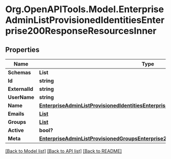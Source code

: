 # Org.OpenAPITools.Model.EnterpriseAdminListProvisionedIdentitiesEnterprise200ResponseResourcesInner

## Properties

Name | Type | Description | Notes
------------ | ------------- | ------------- | -------------
**Schemas** | **List<string>** |  | 
**Id** | **string** |  | 
**ExternalId** | **string** |  | [optional] 
**UserName** | **string** |  | [optional] 
**Name** | [**EnterpriseAdminListProvisionedIdentitiesEnterprise200ResponseResourcesInnerName**](EnterpriseAdminListProvisionedIdentitiesEnterprise200ResponseResourcesInnerName.md) |  | [optional] 
**Emails** | [**List<EnterpriseAdminListProvisionedIdentitiesEnterprise200ResponseResourcesInnerEmailsInner>**](EnterpriseAdminListProvisionedIdentitiesEnterprise200ResponseResourcesInnerEmailsInner.md) |  | [optional] 
**Groups** | [**List<EnterpriseAdminListProvisionedIdentitiesEnterprise200ResponseResourcesInnerGroupsInner>**](EnterpriseAdminListProvisionedIdentitiesEnterprise200ResponseResourcesInnerGroupsInner.md) |  | [optional] 
**Active** | **bool?** |  | [optional] 
**Meta** | [**EnterpriseAdminListProvisionedGroupsEnterprise200ResponseResourcesInnerMeta**](EnterpriseAdminListProvisionedGroupsEnterprise200ResponseResourcesInnerMeta.md) |  | [optional] 

[[Back to Model list]](../README.md#documentation-for-models) [[Back to API list]](../README.md#documentation-for-api-endpoints) [[Back to README]](../README.md)

